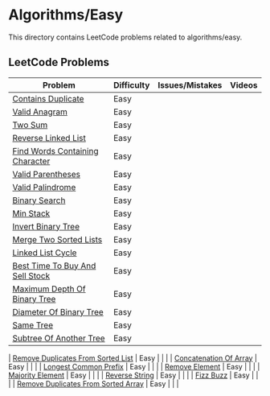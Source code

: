 # Algorithms/Easy

This directory contains LeetCode problems related to algorithms/easy.

## LeetCode Problems

| Problem | Difficulty | Issues/Mistakes | Videos |
|---------|------------|-----------------|--------|
| [Contains Duplicate](https://leetcode.com/problems/contains-duplicate/description/) | Easy | | |
| [Valid Anagram](https://leetcode.com/problems/valid-anagram/description/) | Easy | | |
| [Two Sum](https://leetcode.com/problems/two-sum/) | Easy | | |
| [Reverse Linked List](https://leetcode.com/problems/reverse-linked-list/) | Easy | | |
| [Find Words Containing Character](https://leetcode.com/problems/find-words-containing-character/description/?envType=daily-question) | Easy | | |
| [Valid Parentheses](https://leetcode.com/problems/valid-parentheses/description/) | Easy | | |
| [Valid Palindrome](https://leetcode.com/problems/valid-palindrome/) | Easy | | |
| [Binary Search](https://leetcode.com/problems/binary-search/) | Easy | | |
| [Min Stack](https://leetcode.com/problems/min-stack/) | Easy | | |
| [Invert Binary Tree](https://leetcode.com/problems/invert-binary-tree/description/) | Easy | | |
| [Merge Two Sorted Lists](https://leetcode.com/problems/merge-two-sorted-lists/) | Easy | | |
| [Linked List Cycle](https://leetcode.com/problems/linked-list-cycle/) | Easy | | |
| [Best Time To Buy And Sell Stock](https://leetcode.com/problems/best-time-to-buy-and-sell-stock/) | Easy | | |
| [Maximum Depth Of Binary Tree](https://leetcode.com/problems/maximum-depth-of-binary-tree/description/) | Easy | | |
| [Diameter Of Binary Tree](https://leetcode.com/problems/diameter-of-binary-tree/description/) | Easy | | |
| [Same Tree](https://leetcode.com/problems/same-tree/) | Easy | | |
| [Subtree Of Another Tree](http://leetcode.com/problems/subtree-of-another-tree/description/) | Easy | | |


| [Remove Duplicates From Sorted List](https://leetcode.com/problems/remove-duplicates-from-sorted-list/description/) | Easy | | |
| [Concatenation Of Array](https://leetcode.com/problems/concatenation-of-array/description/) | Easy | | |
| [Longest Common Prefix](https://leetcode.com/problems/longest-common-prefix/description/) | Easy | | |
| [Remove Element](https://leetcode.com/problems/remove-element/) | Easy | | |
| [Majority Element](https://leetcode.com/problems/majority-element/description/) | Easy | | |
| [Reverse String](https://leetcode.com/problems/reverse-string/description/) | Easy | | |
| [Fizz Buzz](https://leetcode.com/problems/fizz-buzz/description/) | Easy | | |
| [Remove Duplicates From Sorted Array](https://leetcode.com/problems/remove-duplicates-from-sorted-array/description/) | Easy | | |